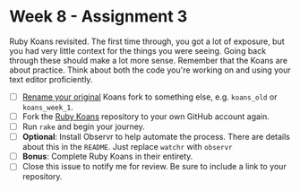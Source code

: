 # Week 8 - Assignment 3

Ruby Koans revisited. The first time through, you got a lot of exposure, but you had very little context for the things you were seeing. Going back through these should make a lot more sense. Remember that the Koans are about practice. Think about both the code you're working on and using your text editor proficiently.

- [ ] [Rename your original](https://help.github.com/articles/renaming-a-repository/) Koans fork to something else, e.g. `koans_old` or `koans_week_1`.
- [ ] Fork the [Ruby Koans](https://github.com/tiy-tpa-rails-q2-2015/koans) repository to your own GitHub account again.
- [ ] Run `rake` and begin your journey.
- [ ] **Optional**: Install Observr to help automate the process. There are details about this in the `README`. Just replace `watchr` with `observr`
- [ ] **Bonus**: Complete Ruby Koans in their entirety.
- [ ] Close this issue to notify me for review. Be sure to include a link to your repository.
